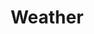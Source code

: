 ---
title: Weather
layout: post
image: /images/small/weather.jpg
external: https://www.accuweather.com/en/be/grimbergen/31674/daily-weather-forecast/31674
icons: <i class="fas fa-temperature-low"></i>
---